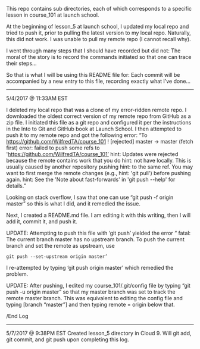 This repo contains sub directories, each of which corresponds to a specific lesson in course_101 at launch school. 

At the beginning of lesson_5 at launch school, I updated my local repo and tried to push it, prior to pulling the latest version to my local repo. Naturally, this did not work. I was unable to pull my remote repo (I cannot recall why). 

I went through many steps that I should have recorded but did not: The moral of the story is to record the commands initiated so that one can trace their steps… 

So that is what I will be using this README file for: Each commit will be accompanied by a new entry to this file, recording exactly what I’ve done… 



_____________________________________________
5/4/2017 @ 11:33AM EST

I deleted my local repo that was a clone of my error-ridden remote repo. I downloaded the oldest correct version of my remote repo from GitHub as a zip file. I initiated this file as a git repo and configured it per the instructions in the Into to Git and GitHub book at Launch School. I then attempted to push it to my remote repo and got the following error: 
	“To https://github.com/WilfredTA/course_101
 ! [rejected]        master -> master (fetch first)
error: failed to push some refs to 'https://github.com/WilfredTA/course_101’
hint: Updates were rejected because the remote contains work that you do
hint: not have locally. This is usually caused by another repository pushing
hint: to the same ref. You may want to first merge the remote changes (e.g.,
hint: 'git pull') before pushing again.
hint: See the 'Note about fast-forwards' in 'git push --help' for details.” 

Looking on stack overflow, I saw that one can use “git push -f origin master” so this is what I did, and it remedied the issue. 

Next, I created a README.md file. I am editing it with this writing, then I will add it, commit it, and push it. 

UPDATE: Attempting to push this file with ‘git push’ yielded the error 
	“ fatal: The current branch master has no upstream branch.
To push the current branch and set the remote as upstream, use

    git push --set-upstream origin master’

I re-attempted by typing ‘git push origin master’ which remedied the problem.

UPDATE: After pushing, I edited my course_101/.git/config file by typing “git push -u origin master” so that my master branch was set to track the remote master branch. This was equivalent to editing the config file and typing [branch “master”] and then typing remote = origin below that.

/End Log
_________________________________________
5/7/2017 @ 9:38PM EST
Created lesson_5 directory in Cloud 9. Will git add, git commit, and git push 
upon completing this log.